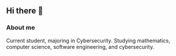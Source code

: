 ## Hi there 👋
### About me  
Current student, majoring in Cybersecurity. Studying mathematics, computer science, software engineering, and cybersecurity.
